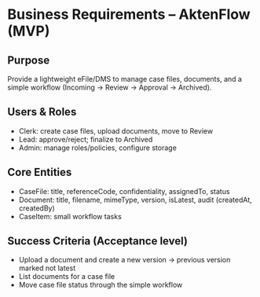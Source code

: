 # Business Requirements – AktenFlow (MVP)

## Purpose
Provide a lightweight eFile/DMS to manage case files, documents, and a simple workflow (Incoming → Review → Approval → Archived).

## Users & Roles
- Clerk: create case files, upload documents, move to Review
- Lead: approve/reject; finalize to Archived
- Admin: manage roles/policies, configure storage

## Core Entities
- CaseFile: title, referenceCode, confidentiality, assignedTo, status
- Document: title, filename, mimeType, version, isLatest, audit (createdAt, createdBy)
- CaseItem: small workflow tasks

## Success Criteria (Acceptance level)
- Upload a document and create a new version → previous version marked not latest
- List documents for a case file
- Move case file status through the simple workflow
